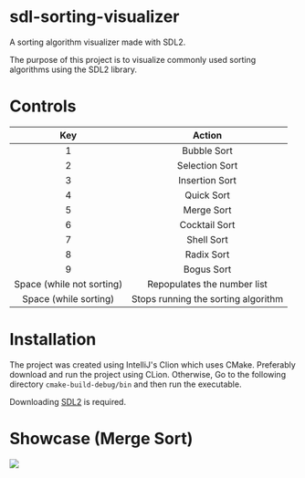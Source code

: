 # sdl-sorting-visualizer
A sorting algorithm visualizer made with SDL2.

The purpose of this project is to visualize commonly used sorting algorithms using the SDL2 library.

# Controls

| Key  | Action |
| :---: | :---: |
| 1  | Bubble Sort |
| 2  | Selection Sort |
| 3  | Insertion Sort |
| 4  | Quick Sort |
| 5  | Merge Sort |
| 6  | Cocktail Sort |
| 7  | Shell Sort |
| 8  | Radix Sort |
| 9  | Bogus Sort |
| Space (while not sorting) | Repopulates the number list |
| Space (while sorting) | Stops running the sorting algorithm |

# Installation

The project was created using IntelliJ's Clion which uses CMake. Preferably download and run the project using CLion. Otherwise, Go to the following directory `cmake-build-debug/bin` and then run the executable.

Downloading [SDL2](https://www.libsdl.org) is required.

# Showcase (Merge Sort)
![](https://github.com/AhmadElshiltawi/sdl-sorting-visualizer/blob/main/Documents/showcase.gif)
